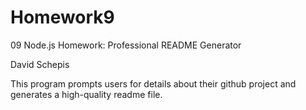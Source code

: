 # Homework9

09 Node.js Homework: Professional README Generator

David Schepis

This program prompts users for details about their github project and generates a high-quality readme file.

